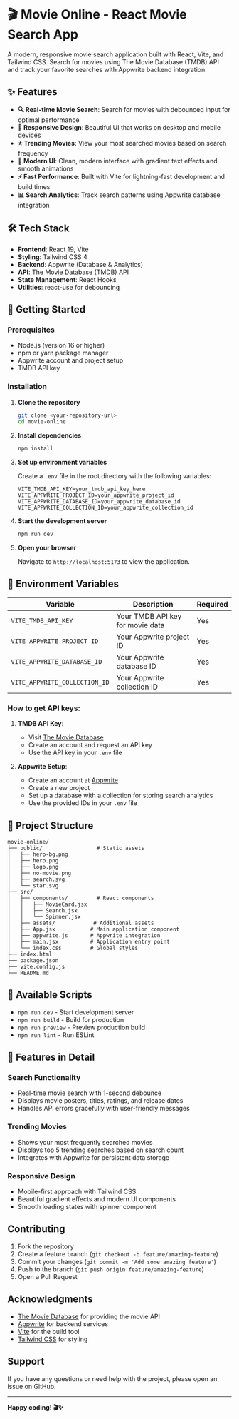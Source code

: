 # 🎬 Movie Online - React Movie Search App

A modern, responsive movie search application built with React, Vite, and Tailwind CSS. Search for movies using The Movie Database (TMDB) API and track your favorite searches with Appwrite backend integration.

## ✨ Features

- **🔍 Real-time Movie Search**: Search for movies with debounced input for optimal performance
- **📱 Responsive Design**: Beautiful UI that works on desktop and mobile devices
- **⭐ Trending Movies**: View your most searched movies based on search frequency
- **🎨 Modern UI**: Clean, modern interface with gradient text effects and smooth animations
- **⚡ Fast Performance**: Built with Vite for lightning-fast development and build times
- **📊 Search Analytics**: Track search patterns using Appwrite database integration

## 🛠️ Tech Stack

- **Frontend**: React 19, Vite
- **Styling**: Tailwind CSS 4
- **Backend**: Appwrite (Database & Analytics)
- **API**: The Movie Database (TMDB) API
- **State Management**: React Hooks
- **Utilities**: react-use for debouncing

## 🚀 Getting Started

### Prerequisites

- Node.js (version 16 or higher)
- npm or yarn package manager
- Appwrite account and project setup
- TMDB API key

### Installation

1. **Clone the repository**
   ```bash
   git clone <your-repository-url>
   cd movie-online
   ```

2. **Install dependencies**
   ```bash
   npm install
   ```

3. **Set up environment variables**
   
   Create a `.env` file in the root directory with the following variables:
   ```env
   VITE_TMDB_API_KEY=your_tmdb_api_key_here
   VITE_APPWRITE_PROJECT_ID=your_appwrite_project_id
   VITE_APPWRITE_DATABASE_ID=your_appwrite_database_id
   VITE_APPWRITE_COLLECTION_ID=your_appwrite_collection_id
   ```

4. **Start the development server**
   ```bash
   npm run dev
   ```

5. **Open your browser**
   
   Navigate to `http://localhost:5173` to view the application.

## 🔧 Environment Variables

| Variable | Description | Required |
|----------|-------------|----------|
| `VITE_TMDB_API_KEY` | Your TMDB API key for movie data | Yes |
| `VITE_APPWRITE_PROJECT_ID` | Your Appwrite project ID | Yes |
| `VITE_APPWRITE_DATABASE_ID` | Your Appwrite database ID | Yes |
| `VITE_APPWRITE_COLLECTION_ID` | Your Appwrite collection ID | Yes |

### How to get API keys:

1. **TMDB API Key**: 
   - Visit [The Movie Database](https://www.themoviedb.org/)
   - Create an account and request an API key
   - Use the API key in your `.env` file

2. **Appwrite Setup**:
   - Create an account at [Appwrite](https://appwrite.io/)
   - Create a new project
   - Set up a database with a collection for storing search analytics
   - Use the provided IDs in your `.env` file

## 📁 Project Structure

```
movie-online/
├── public/                 # Static assets
│   ├── hero-bg.png
│   ├── hero.png
│   ├── logo.png
│   ├── no-movie.png
│   ├── search.svg
│   └── star.svg
├── src/
│   ├── components/         # React components
│   │   ├── MovieCard.jsx
│   │   ├── Search.jsx
│   │   └── Spinner.jsx
│   ├── assets/            # Additional assets
│   ├── App.jsx           # Main application component
│   ├── appwrite.js       # Appwrite integration
│   ├── main.jsx          # Application entry point
│   └── index.css         # Global styles
├── index.html
├── package.json
├── vite.config.js
└── README.md
```

## 🎯 Available Scripts

- `npm run dev` - Start development server
- `npm run build` - Build for production
- `npm run preview` - Preview production build
- `npm run lint` - Run ESLint

## 🎨 Features in Detail

### Search Functionality
- Real-time movie search with 1-second debounce
- Displays movie posters, titles, ratings, and release dates
- Handles API errors gracefully with user-friendly messages

### Trending Movies
- Shows your most frequently searched movies
- Displays top 5 trending searches based on search count
- Integrates with Appwrite for persistent data storage

### Responsive Design
- Mobile-first approach with Tailwind CSS
- Beautiful gradient effects and modern UI components
- Smooth loading states with spinner component

## Contributing

1. Fork the repository
2. Create a feature branch (`git checkout -b feature/amazing-feature`)
3. Commit your changes (`git commit -m 'Add some amazing feature'`)
4. Push to the branch (`git push origin feature/amazing-feature`)
5. Open a Pull Request

## Acknowledgments

- [The Movie Database](https://www.themoviedb.org/) for providing the movie API
- [Appwrite](https://appwrite.io/) for backend services
- [Vite](https://vitejs.dev/) for the build tool
- [Tailwind CSS](https://tailwindcss.com/) for styling

## Support

If you have any questions or need help with the project, please open an issue on GitHub.

---

**Happy coding! 🎬✨**
